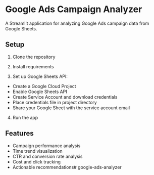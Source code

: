 # Google Ads Campaign Analyzer

A Streamlit application for analyzing Google Ads campaign data from Google Sheets.

## Setup

1. Clone the repository

2. Install requirements

3. Set up Google Sheets API:
- Create a Google Cloud Project
- Enable Google Sheets API
- Create Service Account and download credentials
- Place credentials file in project directory
- Share your Google Sheet with the service account email

4. Run the app

## Features
- Campaign performance analysis
- Time trend visualization
- CTR and conversion rate analysis
- Cost and click tracking
- Actionable recommendations# google-ads-analyzer
